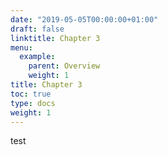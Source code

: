 ```yaml
---
date: "2019-05-05T00:00:00+01:00"
draft: false
linktitle: Chapter 3
menu:
  example:
    parent: Overview
    weight: 1
title: Chapter 3
toc: true
type: docs
weight: 1
---
```

test
